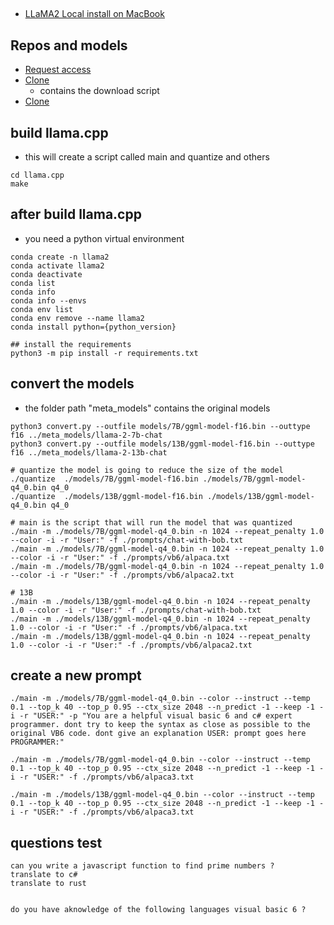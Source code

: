 ## 
- [LLaMA2 Local install on MacBook](https://www.youtube.com/watch?v=TsVZJbnnaSs)

## Repos and models
- [Request access](https://ai.meta.com/resources/models-and-libraries/llama-downloads/)
- [Clone](https://github.com/facebookresearch/llama)
  - contains the download script
- [Clone](https://github.com/ggerganov/llama.cpp)

## build llama.cpp
- this will create a script called main and quantize and others
```
cd llama.cpp
make
```

## after build llama.cpp
- you need a python virtual environment
```
conda create -n llama2
conda activate llama2
conda deactivate
conda list
conda info
conda info --envs
conda env list
conda env remove --name llama2
conda install python={python_version}

## install the requirements
python3 -m pip install -r requirements.txt

```

## convert the models
- the folder path "meta_models" contains the original models
```
python3 convert.py --outfile models/7B/ggml-model-f16.bin --outtype f16 ../meta_models/llama-2-7b-chat
python3 convert.py --outfile models/13B/ggml-model-f16.bin --outtype f16 ../meta_models/llama-2-13b-chat

# quantize the model is going to reduce the size of the model
./quantize  ./models/7B/ggml-model-f16.bin ./models/7B/ggml-model-q4_0.bin q4_0
./quantize  ./models/13B/ggml-model-f16.bin ./models/13B/ggml-model-q4_0.bin q4_0

# main is the script that will run the model that was quantized
./main -m ./models/7B/ggml-model-q4_0.bin -n 1024 --repeat_penalty 1.0 --color -i -r "User:" -f ./prompts/chat-with-bob.txt
./main -m ./models/7B/ggml-model-q4_0.bin -n 1024 --repeat_penalty 1.0 --color -i -r "User:" -f ./prompts/vb6/alpaca.txt
./main -m ./models/7B/ggml-model-q4_0.bin -n 1024 --repeat_penalty 1.0 --color -i -r "User:" -f ./prompts/vb6/alpaca2.txt

# 13B
./main -m ./models/13B/ggml-model-q4_0.bin -n 1024 --repeat_penalty 1.0 --color -i -r "User:" -f ./prompts/chat-with-bob.txt
./main -m ./models/13B/ggml-model-q4_0.bin -n 1024 --repeat_penalty 1.0 --color -i -r "User:" -f ./prompts/vb6/alpaca.txt
./main -m ./models/13B/ggml-model-q4_0.bin -n 1024 --repeat_penalty 1.0 --color -i -r "User:" -f ./prompts/vb6/alpaca2.txt

```

## create a new prompt
```
./main -m ./models/7B/ggml-model-q4_0.bin --color --instruct --temp 0.1 --top_k 40 --top_p 0.95 --ctx_size 2048 --n_predict -1 --keep -1 -i -r "USER:" -p "You are a helpful visual basic 6 and c# expert programmer. dont try to keep the syntax as close as possible to the original VB6 code. dont give an explanation USER: prompt goes here PROGRAMMER:"

./main -m ./models/7B/ggml-model-q4_0.bin --color --instruct --temp 0.1 --top_k 40 --top_p 0.95 --ctx_size 2048 --n_predict -1 --keep -1 -i -r "USER:" -f ./prompts/vb6/alpaca3.txt

./main -m ./models/13B/ggml-model-q4_0.bin --color --instruct --temp 0.1 --top_k 40 --top_p 0.95 --ctx_size 2048 --n_predict -1 --keep -1 -i -r "USER:" -f ./prompts/vb6/alpaca3.txt

```

## questions test
```
can you write a javascript function to find prime numbers ?
translate to c#
translate to rust


do you have aknowledge of the following languages visual basic 6 ?


```